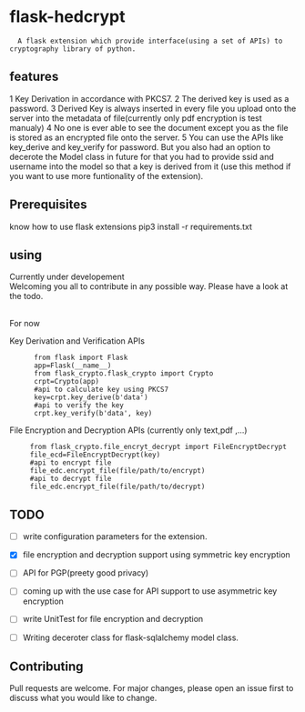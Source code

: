 # flask-hedcrypt
     
      
      A flask extension which provide interface(using a set of APIs) to cryptography library of python.  
      
      
      
**features**
-----------

1  Key Derivation in accordance with PKCS7.
2  The derived key is used as a password. 
3  Derived Key is always inserted in every file you upload onto the server into the metadata of file(currently only pdf encryption is test manualy)
4  No one is ever able to see the document except you as the file is stored as an encrypted file onto the server.
5  You can use the APIs like key_derive and key_verify for password. But you also had an option to decerote the Model class in future for that you  	had to provide ssid and username into the model so that a key is derived from it (use this method if you want to use more funtionality of the 	extension).


**Prerequisites**
------------------

know how to use flask extensions
pip3 install -r requirements.txt



**using** 
--------  

 Currently under developement <br>
 Welcoming you all to contribute in any possible way.
 Please have a look at the todo.  
 
 <br>
 For now

 Key Derivation and Verification APIs
 ```
       from flask import Flask
       app=Flask(__name__)
       from flask_crypto.flask_crypto import Crypto
       crpt=Crypto(app)
       #api to calculate key using PKCS7
       key=crpt.key_derive(b'data')
       #api to verify the key 
       crpt.key_verify(b'data', key)
 
 ```
 File Encryption and Decryption APIs (currently only text,pdf ,...) 

 ```
      from flask_crypto.file_encryt_decrypt import FileEncryptDecrypt
      file_ecd=FileEncryptDecrypt(key)
      #api to encrypt file
      file_edc.encrypt_file(file/path/to/encrypt)
      #api to decrypt file
      file_edc.encrypt_file(file/path/to/decrypt)

 ```
 
    
**TODO**
---------

- [ ] write configuration parameters for the extension.
- [x] file encryption and decryption support using symmetric key encryption
- [ ] API for PGP(preety good privacy)
- [ ] coming up with the use case for API support to use asymmetric key encryption
- [ ] write UnitTest for file encryption and decryption
- [ ] Writing deceroter class for flask-sqlalchemy model class.


**Contributing**
----------------
Pull requests are welcome. For major changes, please open an issue first to discuss what you would like to change.


